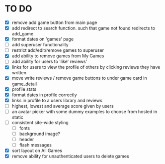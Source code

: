 # TO DO

- [x] remove add game button from main page
- [x] add redirect to search function. such that game not found redirects to add_game
- [x] format dates on 'games' page
- [ ] add superuser functionality
- [ ] restrict add/edit/remove games to superuser
- [x] add ability to remove games from My Games
- [ ] add ability for users to 'like' reviews' 
- [x] links for users to view the profile of others by clicking reviews they have written
- [x] move write reviews / remove game buttons to under game card in game_detail
- [x] profile stats 
- [x] format dates in profile correctly
- [x] links in profile to a users library and reviews
- [ ] highest, lowest and average score given by users
- [ ] an avatar picker with some dummy examples to choose from hosted in static
- [ ] consistent site-wide styling
    - [ ] fonts
    - [ ] background image?
    - [ ] header
    - [ ] flash messages
- [x] sort layout on All Games
- [x] remove ability for unauthenticated users to delete games
